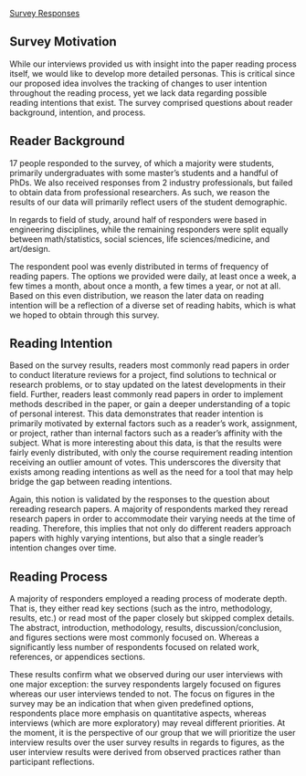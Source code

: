 [Survey Responses](https://docs.google.com/forms/d/191f_c47DenqMrQZhfk6OPkJEncA-xZBxxGJjoHtuZsk/edit#responses)

## Survey Motivation

While our interviews provided us with insight into the paper reading process itself, we would like to develop more detailed personas. This is critical since our proposed idea involves the tracking of changes to user intention throughout the reading process, yet we lack data regarding possible reading intentions that exist. The survey comprised questions about reader background, intention, and process.

## Reader Background

17 people responded to the survey, of which a majority were students, primarily undergraduates with some master’s students and a handful of PhDs. We also received responses from 2 industry professionals, but failed to obtain data from professional researchers. As such, we reason the results of our data will primarily reflect users of the student demographic.

In regards to field of study, around half of responders were based in engineering disciplines, while the remaining responders were split equally between math/statistics, social sciences, life sciences/medicine, and art/design.

The respondent pool was evenly distributed in terms of frequency of reading papers. The options we provided were daily, at least once a week, a few times a month, about once a month, a few times a year, or not at all. Based on this even distribution, we reason the later data on reading intention will be a reflection of a diverse set of reading habits, which is what we hoped to obtain through this survey.

## Reading Intention

Based on the survey results, readers most commonly read papers in order to conduct literature reviews for a project, find solutions to technical or research problems, or to stay updated on the latest developments in their field. Further, readers least commonly read papers in order to implement methods described in the paper, or gain a deeper understanding of a topic of personal interest. This data demonstrates that reader intention is primarily motivated by external factors such as a reader’s work, assignment, or project, rather than internal factors such as a reader’s affinity with the subject. What is more interesting about this data, is that the results were fairly evenly distributed, with only the course requirement reading intention receiving an outlier amount of votes. This underscores the diversity that exists among reading intentions as well as the need for a tool that may help bridge the gap between reading intentions.

Again, this notion is validated by the responses to the question about rereading research papers. A majority of respondents marked they reread research papers in order to accommodate their varying needs at the time of reading. Therefore, this implies that not only do different readers approach papers with highly varying intentions, but also that a single reader’s intention changes over time.

## Reading Process

A majority of responders employed a reading process of moderate depth. That is, they either read key sections (such as the intro, methodology, results, etc.) or read most of the paper closely but skipped complex details. The abstract, introduction, methodology, results, discussion/conclusion, and figures sections were most commonly focused on. Whereas a significantly less number of respondents focused on related work, references, or appendices sections.

These results confirm what we observed during our user interviews with one major exception: the survey respondents largely focused on figures whereas our user interviews tended to not. The focus on figures in the survey may be an indication that when given predefined options, respondents place more emphasis on quantitative aspects, whereas interviews (which are more exploratory) may reveal different priorities. At the moment, it is the perspective of our group that we will prioritize the user interview results over the user survey results in regards to figures, as the user interview results were derived from observed practices rather than participant reflections.